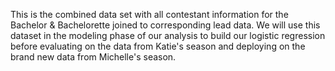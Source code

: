 This is the combined data set with all contestant information for the Bachelor & Bachelorette joined to corresponding lead data. We will use this dataset in the modeling phase of our analysis to build our logistic regression before evaluating on the data from Katie's season and deploying on the brand new data from Michelle's season.
